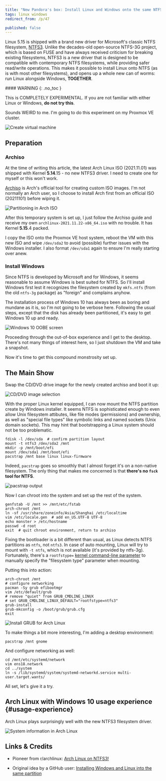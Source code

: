 ```yaml
---
title: "New Pandora's box: Install Linux and Windows onto the same NTFS partition"
tags: linux windows
redirect_from: /p/47

published: false
---
```


Linux 5.15 is shipped with a brand new driver for Microsoft's classic NTFS filesystem, [NTFS3][ntfs3]. Unlike the decades-old open-source NTFS-3G project, which is based on FUSE and have always received criticism for breaking existing filesystems, NTFS3 is a new driver that is designed to be compatible with contemporary NTFS filesystems, while providing safer read/write operations. This makes it possible to install Linux onto NTFS (as is with most other filesystems), and opens up a whole new can of worms: run Linux alongside Windows, **TOGETHER**.

<div class="notice--danger" markdown="1">
#### <i class="fas fa-exclamation-triangle"></i> WARNING
{: .no_toc }

This is COMPLETELY EXPERIMENTAL. If you are not familiar with either Linux or Windows, **do not try this**.
</div>

Sounds WEIRD to me. I'm going to do this experiment on my Proxmox VE cluster.

![Create virtual machine](/image/linux/monster/vm-create.png)

## Preparation

### Archiso

At the time of writing this article, the latest Arch Linux ISO (2021.11.01) was shipped with Kernel **5.14**.15 - no new NTFS3 driver. I need to create one for myself or this won't work.

[Archiso][archiso] is Arch's official tool for creating custom ISO images. I'm not normally an Arch user, so I choose to install Arch first from an official ISO (20211101) before wiping it.

![Partitioning in Arch ISO](/image/linux/monster/install-arch-partition.png)

After this temporary system is set up, I just follow the Archiso guide and receive my own `archlinux-2021.11.22-x86_64.iso` with no trouble. It has Kernel **5.15**.4 packed.

I copy the ISO onto the Proxmox VE host system, reboot the VM with this new ISO and wipe `/dev/sda2` to avoid (possible) further issues with the Windows installer. I also format `/dev/sda1` again to ensure I'm really starting over anew.

### Install Windows

Since NTFS is developed by Microsoft and for Windows, it seems reasonable to assume Windows is best suited for NTFS. So I'll install Windows first lest it recognizes the filesystem created by `mkfs.ntfs` (from the old `ntfs-3g` package) as "foreign" and complains anyhow.

The installation process of Windows 10 has always been as boring and mundane as it is, so I'm not going to be verbose here. Following the usual steps, except that the disk has already been partitioned, it's easy to get Windows 10 up and ready.

![Windows 10 OOBE screen](/image/linux/monster/install-win10-oobe.png)

Proceeding through the out-of-box experience and I get to the desktop. There's not many things of interest here, so I just shutdown the VM and take a snapshot.

Now it's time to get this compound monstrosity set up.

## The Main Show

Swap the CD/DVD drive image for the newly created archiso and boot it up:

![CD/DVD image selection](/image/linux/monster/install-archiso.png)

With the proper Linux kernel equipped, I can now mount the NTFS partition create by Windows installer. It seems NTFS is sophisticated enough to even allow Unix filesystem attibutes, like file modes (permissions) and ownership, as well as "special file types" like symbolic links and named sockets (Unix domain sockets). This may hint that bootstrapping a Linux system should not be too problematic.

```shell
fdisk -l /dev/sda  # confirm partition layout
mount -t ntfs3 /dev/sda2 /mnt
mkdir -p /mnt/boot/efi
mount /dev/sda1 /mnt/boot/efi
pacstrap /mnt base linux linux-firmware
```

Indeed, `pacstrap` goes so smoothly that I almost forget it's on a non-native filesystem. The only thing that makes me concerned is that **there's no `fsck` tool for NTFS**.

![pacstrap output](/image/linux/monster/install-arch-pacstrap.png)

Now I can chroot into the system and set up the rest of the system.

```shell
genfstab -U /mnt >> /mnt/etc/fstab
arch-chroot /mnt
ln -sf /usr/share/zoneinfo/Asia/Shanghai /etc/localtime
vim /etc/locale.gen  # add en_US.UTF-8 UTF-8
echo monster > /etc/hostname
passwd -d root
exit  # quit chroot environment, return to archiso
```

Fixing the bootloader is a bit different than usual, as Linux detects NTFS partitions as `ntfs`, not `ntfs3`. In case of auto mounting, Linux will try to mount with `-t ntfs`, which is not available (it's provided by ntfs-3g). Fortunately, there's a `rootfstype=` [kernel command-line parameter][cmdline] to manually specify the "filesystem type" parameter when mounting.

Putting this into action:

```shell
arch-chroot /mnt
# configure networking
pacman -Sy grub efibootmgr
vim /etc/default/grub
# remove "quiet" from GRUB_CMDLINE_LINUX
# set GRUB_CMDLINE_LINUX_DEFAULT="rootfstype=ntfs3"
grub-install
grub-mkconfig -o /boot/grub/grub.cfg
exit
```

![Install GRUB for Arch Linux](/image/linux/monster/install-arch-grub.png)

To make things a bit more interesting, I'm adding a desktop environment:

```shell
pacstrap /mnt gnome
```

And configure networking as well:

```shell
cd /mnt/etc/systemd/network
vim ens18.network
cd ../system
ln -s /lib/systemd/system/systemd-networkd.service multi-user.target.wants/
```

All set, let's give it a try.

## Arch Linux with Windows 10 usage experience {#usage-experience}

Arch Linux plays surprisingly well with the new NTFS3 filesystem driver.

![System information in Arch Linux](/image/linux/monster/after-arch-neofetch.png)

## Links & Credits

- Pioneer from r/archlinux: [Arch Linux on NTFS3!](https://www.reddit.com/r/archlinux/comments/qwsftq/arch_linux_on_ntfs3/)
- Original idea by a GitHub user: [Installing Windows and Linux into the same partition](https://gist.github.com/motorailgun/cc2c573f253d0893f429a165b5f851ee)


  [archiso]: https://wiki.archlinux.org/title/archiso
  [cmdline]: https://wiki.archlinux.org/title/kernel_parameters
  [ntfs3]: https://www.techrepublic.com/article/linux-kernel-5-15-is-now-available-and-it-has-something-special-for-ntfs-users/
  [ntfs-3g]: https://en.wikipedia.org/wiki/NTFS-3G
